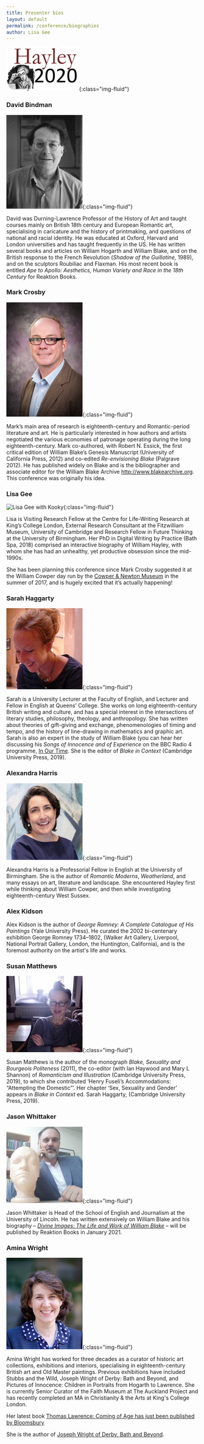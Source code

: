 ```yaml
---
title: Presenter bios
layout: default
permalink: /conference/biographies
author: Lisa Gee
---
```

![Hayley2020 logo](/images/conference/Hayley2020_logo_small.jpeg){:class="img-fluid"}

### David Bindman

![David Bindman](/images/conference/David_Bindman_smaller.jpg){:class="img-fluid"}

David was Durning-Lawrence Professor of the History of Art and taught courses mainly on British 18th century and European Romantic art, specialising in caricature and the history of printmaking, and questions of national and racial identity. He was educated at Oxford, Harvard and London universities and has taught frequently in the US. He has written several books and articles on William Hogarth and William Blake, and on the British response to the French Revolution (_Shadow of the Guillotine_, 1989), and on the sculptors Roubiliac and Flaxman. His most recent book is entitled _Ape to Apollo: Aesthetics, Human Variety and Race in the 18th Century_ for Reaktion Books.

### Mark Crosby

![Mark Crosby](/images/conference/Mark_crosby_smaller.jpg){:class="img-fluid"}

Mark’s main area of research is eighteenth-century and Romantic-period literature and art. He is particularly interested in how authors and artists negotiated the various economies of patronage operating during the long eighteenth-century. Mark co-authored, with Robert N. Essick, the first critical edition of William Blake’s Genesis Manuscript (University of California Press, 2012) and co-edited _Re-envisioning Blake_ (Palgrave 2012). He has published widely on Blake and is the bibliographer and associate editor for the William Blake Archive http://www.blakearchive.org.
This conference was originally his idea.

### Lisa Gee

![Lisa Gee with Kooky](/images/conference/Lisa_Gee_and_Kooky_©_IG:_luna.jenesaisquoi.jpeg){:class="img-fluid"}

Lisa is Visiting Research Fellow at the Centre for Life-Writing Research at King’s College London, External Research Consultant at the Fitzwilliam Museum, University of Cambridge and Research Fellow in Future Thinking at the University of Birmingham. Her PhD in Digital Writing by Practice (Bath Spa, 2018) comprised an interactive biography of William Hayley, with whom she has had an unhealthy, yet productive obsession since the mid-1990s.

She has been planning this conference since Mark Crosby suggested it at the William Cowper day run by the [Cowper & Newton Museum](https://cowperandnewtonmuseum.org.uk/)  in the summer of 2017, and is hugely excited that it’s actually happening!

### Sarah Haggarty

![Sarah Haggarty](/images/conference/Sarah_Haggarty.jpg){:class="img-fluid"}

Sarah is a University Lecturer at the Faculty of English, and Lecturer and Fellow in English at Queens’ College. She works on long eighteenth-century British writing and culture, and has a special interest in the intersections of literary studies, philosophy, theology, and anthropology. She has written about theories of gift-giving and exchange, phenomenologies of timing and tempo, and the history of line-drawing in mathematics and graphic art. Sarah is also an expert in the study of William Blake (you can hear her discussing his _Songs of Innocence and of Experience_ on the BBC Radio 4 programme, [In Our Time](https://www.bbc.co.uk/programmes/b07gh4pg). She is the editor of _Blake in Context_ (Cambridge University Press, 2019).

### Alexandra Harris

![Alexandra Harris](/images/conference/Alexandra_Harris_smaller.jpeg){:class="img-fluid"}

Alexandra Harris is a Professorial Fellow in English at the University of Birmingham. She is the author of _Romantic Moderns_, _Weatherland_, and many essays on art, literature and landscape. She encountered Hayley first while thinking about William Cowper, and then while investigating eighteenth-century West Sussex.

### Alex Kidson

Alex Kidson is the author of _George Romney: A Complete Catalogue of His Paintings_ (Yale University Press). He curated the 2002 bi-centenary exhibition George Romney 1734–1802, (Walker Art Gallery, Liverpool, National Portrait Gallery, London, the Huntington, California), and is the foremost authority on the artist's life and works.

### Susan Matthews

![Susan Mattthews](/images/conference/susan_matthews.jpg){:class="img-fluid"}

Susan Matthews is the author of the monograph _Blake, Sexuality and Bourgeois Politeness_ (2011), the co-editor (with Ian Haywood and Mary L Shannon) of _Romanticism and Illustration_ (Cambridge University Press, 2019), to which she contributed ‘Henry Fuseli’s Accommodations: “Attempting the Domestic”’. Her chapter ‘Sex, Sexuality and Gender’ appears in _Blake in Context_ ed. Sarah Haggarty, (Cambridge University Press, 2019).

### Jason Whittaker

![Jason Whittaker](/images/conference/Jason_Whittaker.jpg){:class="img-fluid"}

Jason Whittaker is Head of the School of English and Journalism at the University of Lincoln. He has written extensively on William Blake and his biography – [_Divine Images: The Life and Work of William Blake_](http://www.reaktionbooks.co.uk/display.asp?ISB=9781789142877) – will be published by Reaktion Books in January 2021.

### Amina Wright

![Amina Wright](/images/conference/Amina_Wright_smaller.jpg){:class="img-fluid"}

Amina Wright has worked for three decades as a curator of historic art collections, exhibitions and interiors, specialising in eighteenth-century British art and Old Master paintings.    Previous exhibitions have included Stubbs and the Wild, Joseph Wright of Derby: Bath and Beyond, and Pictures of Innocence: Children in Portraits from Hogarth to Lawrence. She is currently Senior Curator of the Faith Museum at The Auckland Project and has recently completed an MA in Christianity & the Arts at King's College London.

Her latest book [Thomas Lawrence: Coming of Age has just been published by Bloomsbury](https://www.bloomsbury.com/uk/thomas-lawrence-9781781300947/)

She is the author of [Joseph Wright of Derby, Bath and Beyond](https://www.bloomsbury.com/uk/joseph-wright-of-derby-9781781300213/).
